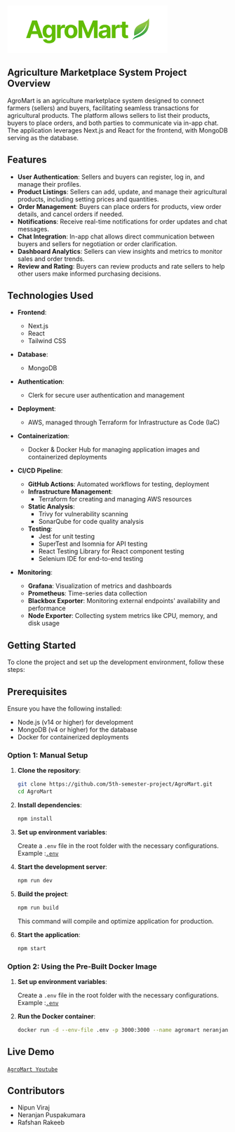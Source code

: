 

![Alt text](https://github.com/5th-semester-project/AgroMart/blob/main/public/logo.png)

## Agriculture Marketplace System Project Overview
AgroMart is an agriculture marketplace system designed to connect farmers (sellers) and buyers, facilitating seamless transactions for agricultural products. The platform allows sellers to list their products, buyers to place orders, and both parties to communicate via in-app chat. The application leverages Next.js and React for the frontend, with MongoDB serving as the database.

## Features

- **User Authentication**: Sellers and buyers can register, log in, and manage their profiles.
- **Product Listings**: Sellers can add, update, and manage their agricultural products, including setting prices and quantities.
- **Order Management**: Buyers can place orders for products, view order details, and cancel orders if needed.
- **Notifications**: Receive real-time notifications for order updates and chat messages.
- **Chat Integration**: In-app chat allows direct communication between buyers and sellers for negotiation or order clarification.
- **Dashboard Analytics**: Sellers can view insights and metrics to monitor sales and order trends.
- **Review and Rating**: Buyers can review products and rate sellers to help other users make informed purchasing decisions.


## Technologies Used

- **Frontend**: 
  - Next.js
  - React
  - Tailwind CSS
  
- **Database**: 
  - MongoDB

- **Authentication**: 
  - Clerk for secure user authentication and management

- **Deployment**: 
  - AWS, managed through Terraform for Infrastructure as Code (IaC)

- **Containerization**: 
  - Docker & Docker Hub for managing application images and containerized deployments

- **CI/CD Pipeline**: 
  - **GitHub Actions**: Automated workflows for testing, deployment
  - **Infrastructure Management**: 
    - Terraform for creating and managing AWS resources
  - **Static Analysis**: 
    - Trivy for vulnerability scanning
    - SonarQube for code quality analysis
  - **Testing**: 
    - Jest for unit testing
    - SuperTest and Isomnia for API testing
    - React Testing Library for React component testing
    - Selenium IDE for end-to-end testing

- **Monitoring**: 
  - **Grafana**: Visualization of metrics and dashboards
  - **Prometheus**: Time-series data collection
  - **Blackbox Exporter**: Monitoring external endpoints' availability and performance
  - **Node Exporter**: Collecting system metrics like CPU, memory, and disk usage


## Getting Started
To clone the project and set up the development environment, follow these steps:

## Prerequisites
Ensure you have the following installed:

- Node.js (v14 or higher) for development
- MongoDB (v4 or higher) for the database
- Docker for containerized deployments

### Option 1: Manual Setup

1. **Clone the repository**:

    ```bash
    git clone https://github.com/5th-semester-project/AgroMart.git
    cd AgroMart
    ```

2. **Install dependencies**:

    ```bash
    npm install
    ```

3. **Set up environment variables**:
     
   Create a `.env` file in the root folder with the necessary configurations. Example :[`.env`](https://drive.google.com/drive/folders/1CjEDlb3stcoEpZ6C9nMxkjBKr5o7ciXc?usp=sharing)

5. **Start the development server**:

    ```bash
    npm run dev
    ```
5. **Build the project**:

    ```bash
    npm run build
    ```
    This command will compile and optimize application for production.

6. **Start the application**:

    ```bash
    npm start
    ```

### Option 2: Using the Pre-Built Docker Image

1. **Set up environment variables**:
   
   Create a `.env` file in the root folder with the necessary configurations. Example :[`.env`](https://drive.google.com/drive/folders/1CjEDlb3stcoEpZ6C9nMxkjBKr5o7ciXc?usp=sharing)

3. **Run the Docker container**:

    ```bash
    docker run -d --env-file .env -p 3000:3000 --name agromart neranjanhub/agromart:latest
    ```


## Live Demo

[`AgroMart Youtube`](https://youtu.be/zHPNeduzoPI?si=cdi9X8xI55mYs2Sq) 


## Contributors
- Nipun Viraj
- Neranjan Puspakumara
- Rafshan Rakeeb

